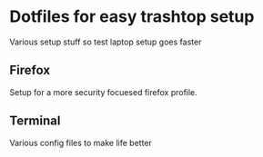 # Dotfiles for easy trashtop setup
Various setup stuff so test laptop setup goes faster

## Firefox
Setup for a more security focuesed firefox profile.

## Terminal
Various config files to make life better
